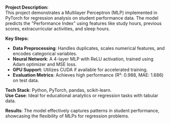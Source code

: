 **Project Description:**  
This project demonstrates a Multilayer Perceptron (MLP) implemented in PyTorch for regression analysis on student performance data. The model predicts the "Performance Index" using features like study hours, previous scores, extracurricular activities, and sleep hours.  

**Key Steps:**  
- **Data Preprocessing**: Handles duplicates, scales numerical features, and encodes categorical variables.  
- **Neural Network**: A 4-layer MLP with ReLU activation, trained using Adam optimizer and MSE loss.  
- **GPU Support**: Utilizes CUDA if available for accelerated training.  
- **Evaluation Metrics**: Achieves high performance (R²: 0.988, MAE: 1.686) on test data.  

**Tech Stack**: Python, PyTorch, pandas, scikit-learn.  
**Use Case**: Ideal for educational analytics or regression tasks with tabular data.  

**Results**: The model effectively captures patterns in student performance, showcasing the flexibility of MLPs for regression problems.
